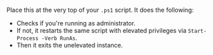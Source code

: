 Place this at the very top of your `.ps1` script. It does the following:

- Checks if you're running as administrator.
- If not, it restarts the same script with elevated privileges via `Start-Process -Verb RunAs`.
- Then it exits the unelevated instance.
